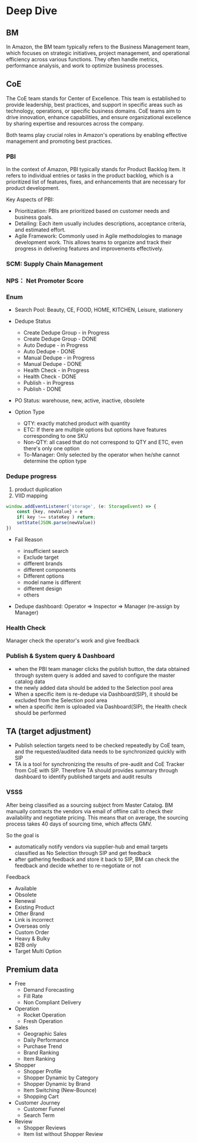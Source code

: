 # Deep Dive

## BM

In Amazon, the BM team typically refers to the Business Management team, which focuses on strategic initiatives, project management, and operational efficiency across various functions. They often handle metrics, performance analysis, and work to optimize business processes.

## CoE

The CoE team stands for Center of Excellence. This team is established to provide leadership, best practices, and support in specific areas such as technology, operations, or specific business domains. CoE teams aim to drive innovation, enhance capabilities, and ensure organizational excellence by sharing expertise and resources across the company.

Both teams play crucial roles in Amazon's operations by enabling effective management and promoting best practices.

### PBI

In the context of Amazon, PBI typically stands for Product Backlog Item. It refers to individual entries or tasks in the product backlog, which is a prioritized list of features, fixes, and enhancements that are necessary for product development.

Key Aspects of PBI:
* Prioritization: PBIs are prioritized based on customer needs and business goals.
* Detailing: Each item usually includes descriptions, acceptance criteria, and estimated effort.
* Agile Framework: Commonly used in Agile methodologies to manage development work.
This allows teams to organize and track their progress in delivering features and improvements effectively.


### SCM: Supply Chain Management
### NPS： Net Promoter Score

### Enum

- Search Pool: Beauty, CE, FOOD, HOME, KITCHEN, Leisure, stationery

- Dedupe Status
  - Create Dedupe Group - in Progress
  - Create Dedupe Group - DONE
  - Auto Dedupe - in Progress
  - Auto Dedupe - DONE
  - Manual Dedupe - in Progress
  - Manual Dedupe - DONE
  - Health Check - in Progress
  - Health Check - DONE
  - Publish - in Progress
  - Publish - DONE

- PO Status: warehouse, new, active, inactive, obsolete

- Option Type
  - QTY: exactly matched product with quantity
  - ETC: If there are multiple options but options have features corresponding to one SKU
  - Non-QTY: all cased that do not correspond to QTY and ETC, even there's only one option
  - To-Manager: Only selected by the operator when he/she cannot determine the option type

### Dedupe progress

1. product duplication
2. VIID mapping



```ts
window.addEventListener('storage', (e: StorageEvent) => {
    const {key, newValue} = e
    if( key !== stateKey ) return;
    setState(JSON.parse(newValue))
})

```

* Fail Reason
    * insufficient search
    * Exclude target
    * different brands
    * different components
    * Different options
    * model name is different
    * different design
    * others
  
* Dedupe dashboard: Operator => Inspector => Manager (re-assign by Manager)
    
### Health Check


Manager check the operator's work and give feedback


### Publish & System query & Dashboard


* when the PBI team manager clicks the publish button, the data obtained through system query is added and saved to configure the master catalog data
* the newly added data should be added to the Selection pool area
* When a specific item is re-dedupe via Dashboard(SIP), it should be excluded from the Selection pool area
* when a specific item is uploaded via Dashboard(SIP), the Health check should be performed


## TA (target adjustment)

* Publish selection targets need to be checked repeatedly by CoE team, and the requested/audited data needs to be synchronized quickly with SIP
* TA is a tool for synchronizing the results of pre-audit and CoE Tracker from CoE with SIP. Therefore TA should provides summary through dashboard to identify published targets and audit results

### VSSS

After being classified as a sourcing subject from Master Catalog. BM manually contracts the vendors via email of offline call to check their availability and negotiate pricing. This means that on average, the sourcing process takes 40 days of sourcing time, which affects GMV.

So the goal is
* automatically notify vendors via supplier-hub and email targets classified as No Selection through SIP and get feedback
* after gathering feedback and store it back to SIP, BM can check the feedback and decide whether to re-negotiate or not

Feedback

* Available
* Obsolete
* Renewal
* Existing Product
* Other Brand
* Link is incorrect
* Overseas only
* Custom Order
* Heavy & Bulky
* B2B only
* Target Multi Option


## Premium data

* Free
  * Demand Forecasting
  * Fill Rate
  * Non Compliant Delivery
* Operation
  * Rocket Operation
  * Fresh Operation
* Sales
  * Geographic Sales
  * Daily Performance
  * Purchase Trend
  * Brand Ranking
  * Item Ranking
* Shopper
  * Shopper Profile
  * Shopper Dynamic by Category
  * Shopper Dynamic by Brand
  * Item Switching (New-Bounce)
  * Shopping Cart
* Customer Journey
  * Customer Funnel
  * Search Term
* Review
  * Shopper Reviews
  * Item list without Shopper Review 
